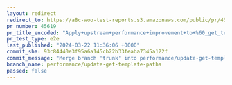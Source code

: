 ```yaml
---
layout: redirect
redirect_to: https://a8c-woo-test-reports.s3.amazonaws.com/public/pr/45619/e2e/index.html
pr_number: 45619
pr_title_encoded: "Apply+upstream+performance+improvement+to+%60_get_templates_paths%60"
pr_test_type: e2e
last_published: "2024-03-22 11:36:06 +0000"
commit_sha: 93c84440e3f95a6a145cb22b33feaba7345a122f
commit_message: "Merge branch 'trunk' into performance/update-get-template-paths"
branch_name: performance/update-get-template-paths
passed: false
---
```

